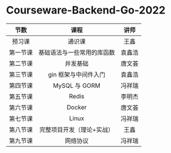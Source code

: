 # Courseware-Backend-Go-2022

|  节数  |      课程       | 讲师  |
|:----:|:-------------:|:---:|
| 预习课  |      通识课      | 王鑫  |
| 第一节课 | 基础语法与一些常用的库函数 | 袁鑫浩 |
| 第二节课 |     并发基础      | 唐文荟 |
| 第三节课 | gin 框架与中间件入门  | 袁鑫浩 |
| 第四节课 | MySQL 与 GORM  | 冯祥瑞 |
| 第五节课 |     Redis     | 李明杰 |
| 第六节课 |    Docker     | 唐文荟 |
| 第七节课 |     Linux     | 冯祥瑞 |
| 第八节课 | 完整项目开发（理论+实战） | 王鑫  |
| 第九节课 |     网络协议      | 冯祥瑞 |

